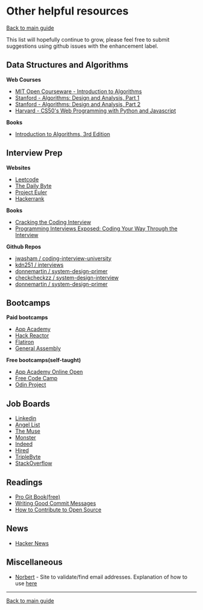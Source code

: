 # Other helpful resources
[Back to main guide](../README.md)

This list will hopefully continue to grow, please feel free to submit suggestions using github issues with the enhancement label.

## Data Structures and Algorithms
**Web Courses**
* [MIT Open Courseware - Introduction to Algorithms](https://ocw.mit.edu/courses/electrical-engineering-and-computer-science/6-006-introduction-to-algorithms-fall-2011/)
* [Stanford - Algorithms: Design and Analysis, Part 1](https://online.stanford.edu/courses/soe-ycsalgorithms1-algorithms-design-and-analysis-part-1)
* [Stanford - Algorithms: Design and Analysis, Part 2](https://online.stanford.edu/courses/soe-ycs0001-algorithms-design-and-analysis-part-2)
* [Harvard - CS50's Web Programming with Python and Javascript](https://www.cs50.harvard.edu/web/2020/)

**Books**
* [Introduction to Algorithms, 3rd Edition](https://www.amazon.com/Introduction-Algorithms-3rd-MIT-Press/dp/0262033844/)

## Interview Prep
**Websites**
* [Leetcode](https://leetcode.com)
* [The Daily Byte](https://thedailybyte.dev)
* [Project Euler](https://projecteuler.net/) 
* [Hackerrank](https://hackerrank.com)
  
**Books**
* [Cracking the Coding Interview](https://www.amazon.com/Cracking-Coding-Interview-Programming-Questions/dp/098478280X)
* [Programming Interviews Exposed: Coding Your Way Through the Interview](https://www.amazon.com/Programming-Interviews-Exposed-Through-Interview/dp/111941847X/)

**Github Repos**

* [jwasham / coding-interview-university ](https://github.com/jwasham/coding-interview-university)
* [kdn251 / interviews ](https://github.com/kdn251/interviews)
* [donnemartin / system-design-primer ](https://github.com/donnemartin/system-design-primer)
* [checkcheckzz / system-design-interview](https://github.com/checkcheckzz/system-design-interview)
* [donnemartin / system-design-primer](https://github.com/donnemartin/system-design-primer) 

## Bootcamps
**Paid bootcamps**
* [App Academy](https://www.appacademy.io/referral_redirect?hash=04dbc105c59f04bb)
* [Hack Reactor](https://www.hackreactor.com/)
* [Flatiron](https://flatironschool.com/)
* [General Assembly](https://generalassemb.ly/)
  
**Free bootcamps(self-taught)**
* [App Academy Online Open](https://open.appacademy.io)
* [Free Code Camp](https://www.freecodecamp.org/)
* [Odin Project](https://www.theodinproject.com/)

## Job Boards
* [Linkedin](https://linkedin.com)
* [Angel List](https://angel.co)
* [The Muse](https://themuse.com)
* [Monster](https://monster.com)
* [Indeed](https://indeed.com)
* [Hired](https://hired.com/x/8b24a8e7fe2486574b8a622720f9996d)
* [TripleByte](https://triplebyte.com)
* [StackOverflow](http://careers.stackoverflow.com/)

## Readings
* [Pro Git Book(free)](https://git-scm.com/book/en/v2)
* [Writing Good Commit Messages](https://www.freecodecamp.org/news/writing-good-commit-messages-a-practical-guide/)
* [How to Contribute to Open Source](https://opensource.guide/how-to-contribute/)

## News
* [Hacker News](https://news.ycombinator.com/)

## Miscellaneous
* [Norbert](https://www.voilanorbert.com) - Site to validate/find email addresses. Explanation of how to use [here](../README.md#applying)

---
[Back to main guide](../README.md)